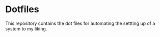 # Dotfiles

This repository contains the dot files for automating the settting up of a
system to my liking.
